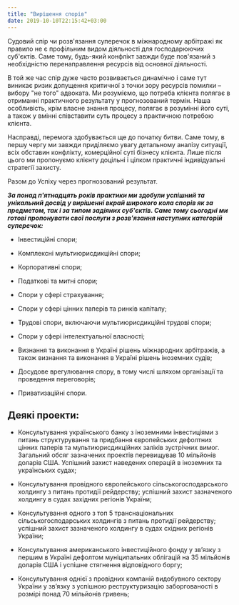 ```yaml
---
title: "Вирішення спорів"
date: 2019-10-10T22:15:42+03:00
---
```


Судовий спір чи розв'язання суперечок в міжнародному арбітражі як правило не є профільним видом діяльності для господарюючих суб'єктів. Саме тому, будь-який конфлікт завжди буде пов'язаний з необхідністю перенаправлення ресурсів від основної діяльності.

В той же час спір дуже часто розвивається динамічно і саме тут виникає ризик допущення критичної з точки зору ресурсів помилки – вибору "не того" адвоката. Ми розуміємо, що потреба клієнта полягає в отриманні практичного результату у прогнозований термін. Наша особливість, крім власне знання процесу, полягає в розумінні його суті, а також у вмінні співставити суть процесу з практичною потребою клієнта.

Насправді, перемога здобувається ще до початку битви. Саме тому, в першу чергу ми завжди приділяємо увагу детальному аналізу ситуації, всіх обставин конфлікту, комерційної суті бізнесу клієнта. Лише після цього ми пропонуємо клієнту доцільні і цілком практичні індивідуальні стратегії захисту.

Разом до Успіху через прогнозований результат.

***За понад п'ятнадцять років практики ми здобули успішний та унікальний досвід у вирішенні вкрай широкого кола спорів як за предметом, так і за типом задіяних суб'єктів. Саме тому сьогодні ми готові пропонувати свої послуги з розв'язання наступних категорій суперечок:***

- Інвестиційні спори;

- Комплексні мультиюрисдикційні спори;

- Корпоративні спори;

- Податкові та митні спори;

- Спори у сфері страхування;

- Спори у сфері цінних паперів та ринків капіталу;

- Трудові спори, включаючи мультиюрисдикційні трудові спори;

- Спори у сфері інтелектуальної власності;

- Визнання та виконання в Україні рішень міжнародних арбітражів, а також визнання та виконання в Україні рішень іноземних судів;

- Досудове врегулювання спору, в тому числі шляхом організації та проведення переговорів;

- Приватизаційні спори.

## Деякі проекти:

- Консультування українського банку з іноземними інвестиціями з питань структурування та придбання європейських дефолтних цінних паперів та мультиюрисдикційних заліків зустрічних вимог. Загальний обсяг зазначених проектів перевищував 10 мільйонів доларів США. Успішний захист наведених операцій в іноземних та українських судах;

- Консультування провідного європейського сільськогосподарського холдингу з питань протидії рейдерству; успішний захист зазначеного холдингу в судах західних регіонів України;

- Консультування одного з топ 5 транснаціональних сільськогосподарських холдингів з питань протидії рейдерству; успішний захист зазначеного холдингу в судах східних регіонів України;

- Консультування американського інвестиційного фонду у зв’язку з першим в Україні дефолтом муніципальних облігацій на 35 мільйонів доларів США і успішне стягнення відповідного боргу;

- Консультування однієї з провідних компаній видобувного сектору України у зв’язку з успішною реструктуризацію заборгованості в розмірі понад 70 мільйонів гривень;
